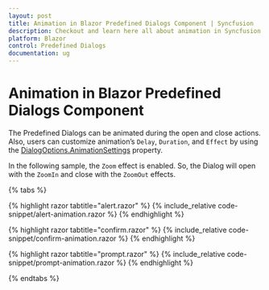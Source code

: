 ```yaml
---
layout: post
title: Animation in Blazor Predefined Dialogs Component | Syncfusion
description: Checkout and learn here all about animation in Syncfusion Blazor Predefined Dialogs component and much more details.
platform: Blazor
control: Predefined Dialogs
documentation: ug
---
```


# Animation in Blazor Predefined Dialogs Component

The Predefined Dialogs can be animated during the open and close actions. Also, users can customize animation’s `Delay`, `Duration`, and `Effect` by using the [DialogOptions.AnimationSettings](https://help.syncfusion.com/cr/blazor/Syncfusion.Blazor.Popups.DialogOptions.html#Syncfusion_Blazor_Popups_DialogOptions_AnimationSettings) property.

In the following sample, the `Zoom` effect is enabled. So, the Dialog will open with the `ZoomIn` and close with the `ZoomOut` effects.

{% tabs %}

{% highlight razor tabtitle="alert.razor" %}
{% include_relative code-snippet/alert-animation.razor %}
{% endhighlight %}

{% highlight razor tabtitle="confirm.razor" %}
{% include_relative code-snippet/confirm-animation.razor %}
{% endhighlight %}

{% highlight razor tabtitle="prompt.razor" %}
{% include_relative code-snippet/prompt-animation.razor %}
{% endhighlight %}

{% endtabs %}